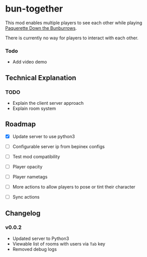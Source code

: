 
# bun-together

This mod enables multiple players to see each other while playing [Paquerette Down the Bunburrows](https://store.steampowered.com/app/1628610/Paquerette_Down_the_Bunburrows/). 

There is currently no way for players to interact with each other.

### Todo
- Add video demo

## Technical Explanation
### TODO
 - Explain the client server approach
 - Explain room system

## Roadmap
- [x] Update server to use python3 
- [ ] Configurable server ip from bepinex configs
- [ ] Test mod compatibility
- [ ] Player opacity
- [ ] Player nametags
- [ ] More actions to allow players to pose or tint their character
- [ ] Sync actions


## Changelog
### v0.0.2
- Updated server to Python3
- Viewable list of rooms with users via `Tab` key
- Removed debug logs
